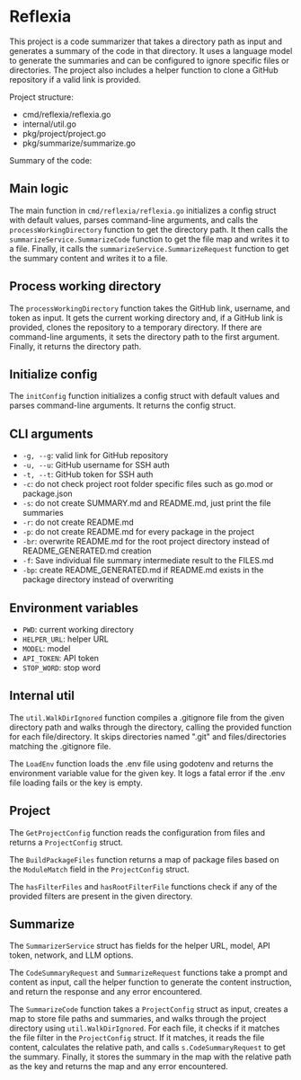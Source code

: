 # Reflexia

This project is a code summarizer that takes a directory path as input and generates a summary of the code in that directory. It uses a language model to generate the summaries and can be configured to ignore specific files or directories. The project also includes a helper function to clone a GitHub repository if a valid link is provided.

Project structure:
- cmd/reflexia/reflexia.go
- internal/util.go
- pkg/project/project.go
- pkg/summarize/summarize.go

Summary of the code:

## Main logic

The main function in `cmd/reflexia/reflexia.go` initializes a config struct with default values, parses command-line arguments, and calls the `processWorkingDirectory` function to get the directory path. It then calls the `summarizeService.SummarizeCode` function to get the file map and writes it to a file. Finally, it calls the `summarizeService.SummarizeRequest` function to get the summary content and writes it to a file.

## Process working directory

The `processWorkingDirectory` function takes the GitHub link, username, and token as input. It gets the current working directory and, if a GitHub link is provided, clones the repository to a temporary directory. If there are command-line arguments, it sets the directory path to the first argument. Finally, it returns the directory path.

## Initialize config

The `initConfig` function initializes a config struct with default values and parses command-line arguments. It returns the config struct.

## CLI arguments

- `-g, --g`: valid link for GitHub repository
- `-u, --u`: GitHub username for SSH auth
- `-t, --t`: GitHub token for SSH auth
- `-c`: do not check project root folder specific files such as go.mod or package.json
- `-s`: do not create SUMMARY.md and README.md, just print the file summaries
- `-r`: do not create README.md
- `-p`: do not create README.md for every package in the project
- `-br`: overwrite README.md for the root project directory instead of README_GENERATED.md creation
- `-f`: Save individual file summary intermediate result to the FILES.md
- `-bp`: create README_GENERATED.md if README.md exists in the package directory instead of overwriting

## Environment variables

- `PWD`: current working directory
- `HELPER_URL`: helper URL
- `MODEL`: model
- `API_TOKEN`: API token
- `STOP_WORD`: stop word

## Internal util

The `util.WalkDirIgnored` function compiles a .gitignore file from the given directory path and walks through the directory, calling the provided function for each file/directory. It skips directories named ".git" and files/directories matching the .gitignore file.

The `LoadEnv` function loads the .env file using godotenv and returns the environment variable value for the given key. It logs a fatal error if the .env file loading fails or the key is empty.

## Project

The `GetProjectConfig` function reads the configuration from files and returns a `ProjectConfig` struct.

The `BuildPackageFiles` function returns a map of package files based on the `ModuleMatch` field in the `ProjectConfig` struct.

The `hasFilterFiles` and `hasRootFilterFile` functions check if any of the provided filters are present in the given directory.

## Summarize

The `SummarizerService` struct has fields for the helper URL, model, API token, network, and LLM options.

The `CodeSummaryRequest` and `SummarizeRequest` functions take a prompt and content as input, call the helper function to generate the content instruction, and return the response and any error encountered.

The `SummarizeCode` function takes a `ProjectConfig` struct as input, creates a map to store file paths and summaries, and walks through the project directory using `util.WalkDirIgnored`. For each file, it checks if it matches the file filter in the `ProjectConfig` struct. If it matches, it reads the file content, calculates the relative path, and calls `s.CodeSummaryRequest` to get the summary. Finally, it stores the summary in the map with the relative path as the key and returns the map and any error encountered.

